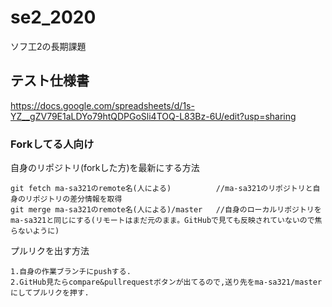 # se2_2020
ソフ工2の長期課題

## テスト仕様書
https://docs.google.com/spreadsheets/d/1s-YZ__gZV79E1aLDYo79htQDPGoSli4TOQ-L83Bz-6U/edit?usp=sharing

### Forkしてる人向け
自身のリポジトリ(forkした方)を最新にする方法
```
git fetch ma-sa321のremote名(人による)          //ma-sa321のリポジトリと自身のリポジトリの差分情報を取得
git merge ma-sa321のremote名(人による)/master   //自身のローカルリポジトリをma-sa321と同じにする(リモートはまだ元のまま。GitHubで見ても反映されていないので焦らないように)
```
プルリクを出す方法
```
1.自身の作業ブランチにpushする.
2.GitHub見たらcompare&pullrequestボタンが出てるので,送り先をma-sa321/masterにしてプルリクを押す.
```
